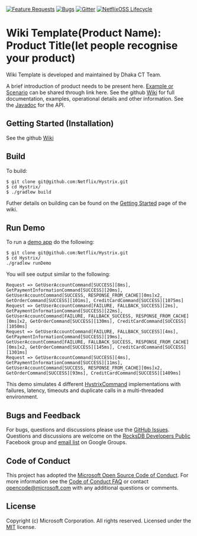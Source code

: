 [![Feature Requests](https://img.shields.io/github/issues/microsoft/vscode/feature-request.svg)](https://github.com/microsoft/vscode/issues?q=is%3Aopen+is%3Aissue+label%3Afeature-request+sort%3Areactions-%2B1-desc)
[![Bugs](https://img.shields.io/github/issues/microsoft/vscode/bug.svg)](https://github.com/microsoft/vscode/issues?utf8=✓&q=is%3Aissue+is%3Aopen+label%3Abug)
[![Gitter](https://img.shields.io/badge/chat-on%20gitter-yellow.svg)](https://gitter.im/Microsoft/vscode)
[![NetflixOSS Lifecycle](https://img.shields.io/osslifecycle/Netflix/hystrix.svg)]()


# Wiki Template(Product Name): Product Title(let people recognise your product)
Wiki Template is developed and maintained by Dhaka CT Team. 

A brief introduction of product needs to be present here. [Example or Scenario](https://github.com/facebook/rocksdb/tree/main/examples) can be shared through link here. 
See the github [Wiki](https://github.com/JannatRuma/Wiki_Template/wiki) for full documentation, examples, operational details and other information.
See the [Javadoc](http://netflix.github.com/Hystrix/javadoc) for the API.

## Getting Started (Installation)

See the github [Wiki](https://github.com/JannatRuma/Wiki_Template/wiki)


## Build

To build:

```
$ git clone git@github.com:Netflix/Hystrix.git
$ cd Hystrix/
$ ./gradlew build
```

Futher details on building can be found on the [Getting Started](https://github.com/Netflix/Hystrix/wiki/Getting-Started) page of the wiki.

## Run Demo

To run a [demo app](https://github.com/Netflix/Hystrix/tree/master/hystrix-examples/src/main/java/com/netflix/hystrix/examples/demo/HystrixCommandDemo.java) do the following:

```
$ git clone git@github.com:Netflix/Hystrix.git
$ cd Hystrix/
./gradlew runDemo
```

You will see output similar to the following:

```
Request => GetUserAccountCommand[SUCCESS][8ms], GetPaymentInformationCommand[SUCCESS][20ms], GetUserAccountCommand[SUCCESS, RESPONSE_FROM_CACHE][0ms]x2, GetOrderCommand[SUCCESS][101ms], CreditCardCommand[SUCCESS][1075ms]
Request => GetUserAccountCommand[FAILURE, FALLBACK_SUCCESS][2ms], GetPaymentInformationCommand[SUCCESS][22ms], GetUserAccountCommand[FAILURE, FALLBACK_SUCCESS, RESPONSE_FROM_CACHE][0ms]x2, GetOrderCommand[SUCCESS][130ms], CreditCardCommand[SUCCESS][1050ms]
Request => GetUserAccountCommand[FAILURE, FALLBACK_SUCCESS][4ms], GetPaymentInformationCommand[SUCCESS][19ms], GetUserAccountCommand[FAILURE, FALLBACK_SUCCESS, RESPONSE_FROM_CACHE][0ms]x2, GetOrderCommand[SUCCESS][145ms], CreditCardCommand[SUCCESS][1301ms]
Request => GetUserAccountCommand[SUCCESS][4ms], GetPaymentInformationCommand[SUCCESS][11ms], GetUserAccountCommand[SUCCESS, RESPONSE_FROM_CACHE][0ms]x2, GetOrderCommand[SUCCESS][93ms], CreditCardCommand[SUCCESS][1409ms]
```

This demo simulates 4 different [HystrixCommand](https://github.com/Netflix/Hystrix/tree/master/hystrix-core/src/main/java/com/netflix/hystrix/HystrixCommand.java) implementations with failures, latency, timeouts and duplicate calls in a multi-threaded environment.

## Bugs and Feedback

For bugs, questions and discussions please use the [GitHub Issues](https://github.com/Netflix/Hystrix/issues).
Questions and discussions are welcome on the [RocksDB Developers Public](https://www.facebook.com/groups/rocksdb.dev/) Facebook group and [email list](https://groups.google.com/g/rocksdb) on Google Groups.


## Code of Conduct

This project has adopted the [Microsoft Open Source Code of Conduct](https://opensource.microsoft.com/codeofconduct/). For more information see the [Code of Conduct FAQ](https://opensource.microsoft.com/codeofconduct/faq/) or contact [opencode@microsoft.com](mailto:opencode@microsoft.com) with any additional questions or comments.

## License

Copyright (c) Microsoft Corporation. All rights reserved.
Licensed under the [MIT](LICENSE.txt) license.
